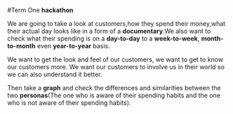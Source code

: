 #Term One **hackathon**


We are going to take a look at customers,how they spend their money,what their actual day looks like in a form of a **documentary**.We also want to check what their spending is on a **day-to-day** to a **week-to-week**, **month-to-month** even **year-to-year** basis.

We want to get the look and feel of our customers, we want to get to know our customers more.  We want our customers to involve us in their world so we can also understand it better.

Then take a **graph** and check the differences and similarities between the two **personas**(The one who is aware of their spending habits and the one who is not aware of their spending habits).
